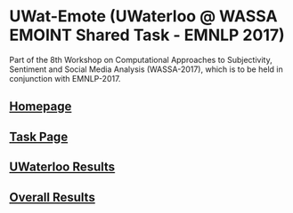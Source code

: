 # UWat-Emote (UWaterloo @ WASSA EMOINT Shared Task - EMNLP 2017)

Part of the 8th Workshop on Computational Approaches to Subjectivity, Sentiment and Social Media Analysis (WASSA-2017), which is to be held in conjunction with EMNLP-2017. 

## [Homepage](http://optima.jrc.it/wassa2017/)

## [Task Page](https://competitions.codalab.org/competitions/16380)

## [UWaterloo Results](https://github.com/Sumanth0005/wassa/blob/main/results/wassa-results.md)

## [Overall Results](https://docs.google.com/spreadsheets/d/1VY_dbMk1c1yjLzyBXEh8W8XOpQQfROtlE8OSqPRZWok)


```

